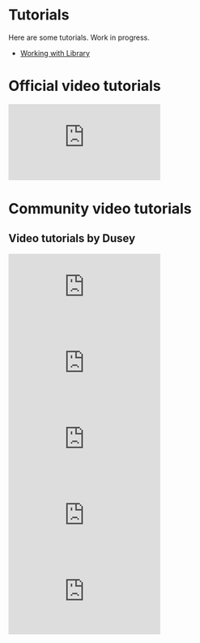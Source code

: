# Tutorials

Here are some tutorials. Work in progress.
* [Working with Library](library)

# Official video tutorials

<div class="video">
<iframe src="https://www.youtube.com/embed/V-BUZvcmO5Y" frameborder="0" allow="accelerometer; autoplay; encrypted-media; gyroscope; picture-in-picture" allowfullscreen></iframe>
</div>

# Community video tutorials

## Video tutorials by Dusey

<div class="video">
<iframe src="https://www.youtube.com/embed/M2RFezwE0ls" frameborder="0" allow="accelerometer; autoplay; encrypted-media; gyroscope; picture-in-picture" allowfullscreen></iframe>
</div>

<div class="video">
<iframe src="https://www.youtube.com/embed/psuj2exGQUY" frameborder="0" allow="accelerometer; autoplay; encrypted-media; gyroscope; picture-in-picture" allowfullscreen></iframe>
</div>

<div class="video">
<iframe src="https://www.youtube.com/embed/g482gw5FVDw" frameborder="0" allow="accelerometer; autoplay; encrypted-media; gyroscope; picture-in-picture" allowfullscreen></iframe>
</div>

<div class="video">
<iframe src="https://www.youtube.com/embed/VCS3E-AZ12E" frameborder="0" allow="accelerometer; autoplay; encrypted-media; gyroscope; picture-in-picture" allowfullscreen></iframe>
</div>

<div class="video">
<iframe src="https://www.youtube.com/embed/gdSpy_kdfDY" frameborder="0" allow="accelerometer; autoplay; encrypted-media; gyroscope; picture-in-picture" allowfullscreen></iframe>
</div>